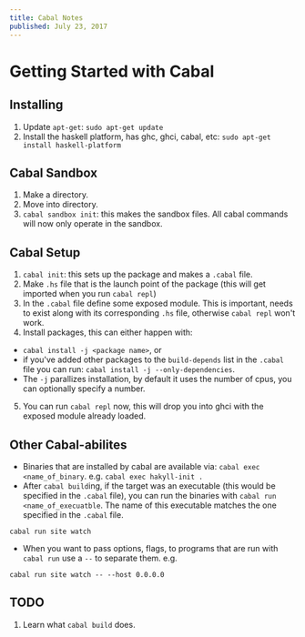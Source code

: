```yaml
---
title: Cabal Notes
published: July 23, 2017
---
```


# Getting Started with Cabal

## Installing

1. Update `apt-get`: `sudo apt-get update`
2. Install the haskell platform, has ghc, ghci, cabal, etc: `sudo apt-get install haskell-platform`

## Cabal Sandbox

1. Make a directory.
2. Move into directory.
3. `cabal sandbox init`: this makes the sandbox files. All cabal commands will now only operate in the sandbox.

## Cabal Setup

1. `cabal init`: this sets up the package and makes a `.cabal` file.
2. Make `.hs` file that is the launch point of the package (this will get imported when you run `cabal repl`)
3. In the `.cabal` file define some exposed module. This is important, needs to exist along with its corresponding `.hs` file, otherwise `cabal repl` won't work.
4. Install packages, this can either happen with:
  * `cabal install -j <package name>`, or
  * if you've added other packages to the `build-depends` list in the `.cabal` file you can run: `cabal install -j --only-dependencies`.
  * The `-j` parallizes installation, by default it uses the number of cpus, you can optionally specify a number.
5. You can run `cabal repl` now, this will drop you into ghci with the exposed module already loaded.

## Other Cabal-abilites

* Binaries that are installed by cabal are available via: `cabal exec <name_of_binary`. e.g. `cabal exec hakyll-init .`
* After `cabal build`ing, if the target was an executable (this would be specified in the `.cabal` file), you can run the binaries with `cabal run <name_of_execuatble`. The name of this executable matches the one specified in the `.cabal` file.
 
 ```
 cabal run site watch
 ```

* When you want to pass options, flags, to programs that are run with `cabal run` use a `--` to separate them. e.g.

 ```
 cabal run site watch -- --host 0.0.0.0
 ```

## TODO
1. Learn what `cabal build` does.
